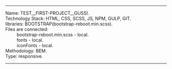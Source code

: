 ___
Name: TEST__FIRST-PROJECT__GUSSI.                               
Technology Stack: HTML, CSS, SCSS, JS, NPM, GULP, GIT.  
libraries: BOOTSTRAP(bootstrap-reboot.min.scss).  
Files are connected:   
&nbsp;&nbsp;&nbsp;&nbsp;&nbsp;&nbsp;&nbsp;&nbsp;&nbsp;bootstrap-reboot.min.scss - local.   
&nbsp;&nbsp;&nbsp;&nbsp;&nbsp;&nbsp;&nbsp;&nbsp;&nbsp;fonts - local.   
&nbsp;&nbsp;&nbsp;&nbsp;&nbsp;&nbsp;&nbsp;&nbsp;&nbsp;iconFonts - local.   
Methodology: BEM.  
Type: responsive.   
___
